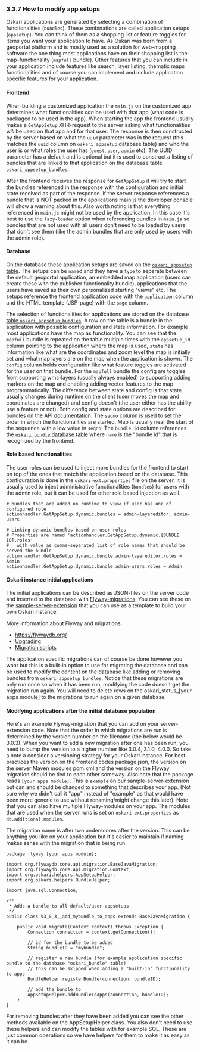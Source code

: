 ### 3.3.7 How to modify app setups

Oskari applications are generated by selecting a combination of functionalities (`bundles`). These combinations are called application setups (`appsetup`). You can think of them as a shopping list or feature toggles for items you want your application to have. As Oskari was born from a geoportal platform and is mostly used as a solution for web-mapping software the one thing most applications have on their shopping list is the map-functionality (`mapfull` bundle). Other features that you can include in your application include features like search, layer listing, thematic maps functionalities and of course you can implement and include application specific features for your application.

#### Frontend

When building a customized application the `main.js` on the customized app determines what functionalities _can_ be used with that app (what code is packaged to be used in the app). When starting the app the frontend usually makes a `GetAppSetup` XHR-request to the server asking what functionalities _will_ be used on that app and for that user. The response is then constructed by the server based on what the `uuid` parameter was in the request (this matches the `uuid` column on `oskari_appsetup` database table) and who the user is or what roles the user has (`guest`, `user`, `admin` etc). The UUID parameter has a default and is optional but it is used to construct a listing of bundles that are linked to that application on the database table `oskari_appsetup_bundles`.

After the frontend receives the response for `GetAppSetup` it will try to start the bundles referenced in the response with the configuration and initial state received as part of the response. If the server response references a bundle that is NOT packed in the applications main.js the developer console will show a warning about this. Also worth noting is that everything referenced in `main.js` might not be used by the application. In this case it's best to use the `lazy-loader` option when referencing bundles in `main.js` so bundles that are not used with all users don't need to be loaded by users that don't see them (like the admin bundles that are only used by users with the admin role).

#### Database

On the database these application setups are saved on the <a href="https://oskari.org/db/tables/oskari_appsetup.html" target="_blank">`oskari_appsetup` table</a>. The setups can be `name`d and they have a `type` to separate between the default geoportal application, an embedded map application (users can create these with the publisher functionality bundle), applications that the users have saved as their own personalized starting "views" etc. The setups reference the frontend application code with the `application` column and the HTML-template (JSP-page) with the `page` column.

The selection of functionalities for applications are stored on the database <a href="https://oskari.org/db/tables/oskari_appsetup_bundles.html" target="_blank">table `oskari_appsetup_bundles`</a>. A row on the table is a bundle in the application with possible configuration and state information. For example most applications have the map as functionality. You can see that the `mapfull` bundle is repeated on the table multiple times with the `appsetup_id` column pointing to the application where the map is used, `state` has information like what are the coordinates and zoom level the map is initially set and what map layers are on the map when the application is shown. The `config` column holds configuration like what feature toggles are activated for the user on that bundle. For the `mapfull` bundle the config are toggles from supporting wms-layers (usually always enabled) to supporting adding markers on the map and enabling adding vector features to the map programmatically. The difference between state and config is that state usually changes during runtime on the client (user moves the map and coordinates are changed) and config doesn't (the user either has the ability use a feature or not). Both config and state options are described for bundles on the <a href="https://oskari.org/api/bundles" target="_blank">API documentation</a>. The `seqno` column is used to set the order in which the functionalities are started. Map is usually near the start of the sequence with a low value in `seqno`. The `bundle_id` column references the <a href="https://oskari.org/db/tables/oskari_bundle.html" target="_blank">`oskari_bundle` database table</a> where `name` is the "bundle id" that is recognized by the frontend.

#### Role based functionalities

The user roles can be used to inject more bundles for the frontend to start on top of the ones that match the application based on the database. This configuration is done in the `oskari-ext.properties` file on the server. It is usually used to inject administrative functionalities (`bundle`s) for users with the admin role, but it can be used for other role based injection as well.

```
# bundles that are added on runtime to view if user has one of configured role
actionhandler.GetAppSetup.dynamic.bundles = admin-layereditor, admin-users

# Linking dynamic bundles based on user roles
# Properties are named 'actionhandler.GetAppSetup.dynamic.[BUNDLE ID].roles'
#   with value as comma-separated list of role names that should be served the bundle
actionhandler.GetAppSetup.dynamic.bundle.admin-layereditor.roles = Admin
actionhandler.GetAppSetup.dynamic.bundle.admin-users.roles = Admin
```

#### Oskari instance initial applications

The initial applications can be described as JSON-files on the server code and inserted to the database with <a href="https://github.com/oskariorg/sample-server-extension/blob/1.4.1/app-resources/src/main/java/flyway/example/V1_0_3__initial_db_content.java#L11" target="_blank">Flyway-migrations</a>. You can see these on the <a href="https://github.com/oskariorg/sample-server-extension/blob/master/app-resources/src/main/resources/json/apps/geoportal-3857.json" target="_blank">sample-server-extension</a> that you can use as a template to build your own Oskari instance.

More information about Flyway and migrations:
- https://flywaydb.org/
- [Upgrading](/documentation/backend/upgrading)
- [Migration scripts](/documentation/backend/upgrade_scripts)

The application specific migrations can of course be done however you want but this is a built-in option to use for migrating the database and can be used to modify the content on the database like adding or removing bundles from `oskari_appsetup_bundles`. Notice that these migrations are only run once so when it has been run, modifying the code doesn't get the migration run again. You will need to delete rows on the oskari_status_[your apps module] to the migrations to run again on a given database.

#### Modifying applications after the initial database population

Here's an example Flyway-migration that you can add on your server-extension code. Note that the order in which migrations are run is determined by the version number on the filename (the below would be 3.0.3). When you want to add a new migration after one has been run, you need to bump the version to a higher number like 3.0.4, 3.1.0, 4.0.0. So take a note a consider a versioning strategy for your Oskari instance. For best practices the version on the frontend codes package.json, the version on the server Maven modules pom.xml and the version on the Flyway migration should be tied to each other someway. Also note that the package reads `[your apps module]`. This is `example` on our sample-server-extension but can and should be changed to something that describes your app. (Not sure why we didn't call it "app" instead of "example" as that would have been more generic to use without renaming/might change this later). Note that you can also have multiple Flyway-modules on your app. The modules that are used when the server runs is set on `oskari-ext.properties` as `db.additional.modules`.

The migration name is after two underscores after the version. This can be anything you like on your application but it's easier to maintain if naming makes sense with the migration that is being run.

```
package flyway.[your apps module];

import org.flywaydb.core.api.migration.BaseJavaMigration;
import org.flywaydb.core.api.migration.Context;
import org.oskari.helpers.AppSetupHelper;
import org.oskari.helpers.BundleHelper;

import java.sql.Connection;

/**
 * Adds a bundle to all default/user appsetups
 */
public class V3_0_3__add_mybundle_to_apps extends BaseJavaMigration {

    public void migrate(Context context) throws Exception {
        Connection connection = context.getConnection();

        // id for the bundle to be added
        String bundleID = "mybundle";

        // register a new bundle (for example application specific bundle to the database "oskari_bundle" table)
        // this can be skipped when adding a "built-in" functionality to apps
        BundleHelper.registerBundle(connection, bundleID);

        // add the bundle to
        AppSetupHelper.addBundleToApps(connection, bundleID);
    }
}
```

For removing bundles after they have been added you can see the other methods available on the AppSetupHelper class. You also don't need to use these helpers and can modify the tables with for example SQL. These are just common operations so we have helpers for them to make it as easy as it can be.
